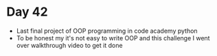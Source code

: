 # Day 42

- Last final project of OOP programming in code academy python
- To be honest my it's not easy to write OOP and this challenge I went over walkthrough video to get it done
